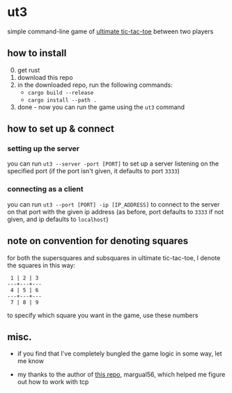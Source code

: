 # ut3

simple command-line game of [ultimate tic-tac-toe](https://mathwithbaddrawings.com/2013/06/16/ultimate-tic-tac-toe/) between two players


## how to install

0. get rust
1. download this repo
2. in the downloaded repo, run the following commands:
	*	`cargo build --release`
	*  `cargo install --path .`
3. done - now you can run the game using the `ut3` command

## how to set up & connect

### setting up the server

you can run `ut3 --server -port [PORT]` to set up a server listening on the specified port (if the port isn't given, it defaults to port `3333`)

### connecting as a client

you can run `ut3 --port [PORT] -ip [IP_ADDRESS]` to connect to the server on that port with the given ip address (as before, port defaults to `3333` if not given, and ip defaults to `localhost`)

## note on convention for denoting squares

for both the supersquares and subsquares in ultimate tic-tac-toe, I denote the squares in this way:

```
 1 | 2 | 3
---+---+---
 4 | 5 | 6 
---+---+---
 7 | 8 | 9
```

to specify which square you want in the game, use these numbers

## misc.

* if you find that I've completely bungled the game logic in some way, let me know

* my thanks to the author of [this repo](https://github.com/margual56/connect4), margual56, which helped me figure out how to work with tcp